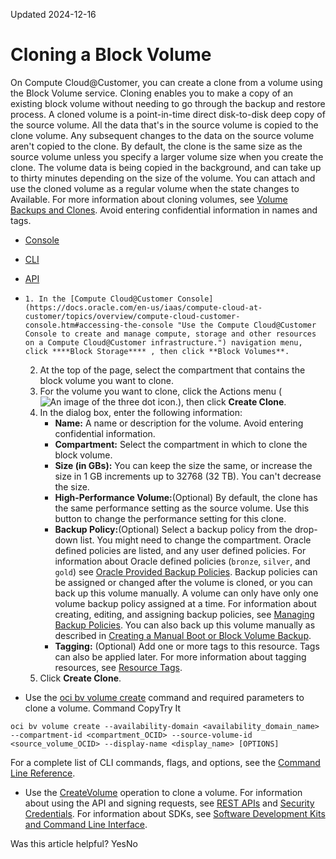 Updated 2024-12-16
# Cloning a Block Volume
On Compute Cloud@Customer, you can create a clone from a volume using the Block Volume service. Cloning enables you to make a copy of an existing block volume without needing to go through the backup and restore process.
A cloned volume is a point-in-time direct disk-to-disk deep copy of the source volume. All the data that's in the source volume is copied to the clone volume. Any subsequent changes to the data on the source volume aren't copied to the clone. 
By default, the clone is the same size as the source volume unless you specify a larger volume size when you create the clone.
The volume data is being copied in the background, and can take up to thirty minutes depending on the size of the volume. You can attach and use the cloned volume as a regular volume when the state changes to Available.
For more information about cloning volumes, see [Volume Backups and Clones](https://docs.oracle.com/en-us/iaas/compute-cloud-at-customer/topics/block/block-volume-storage.htm#block-volume-storage__volume-backups-clones).
Avoid entering confidential information in names and tags.
  * [Console](https://docs.oracle.com/en-us/iaas/compute-cloud-at-customer/topics/block/cloning-a-volume.htm)
  * [CLI](https://docs.oracle.com/en-us/iaas/compute-cloud-at-customer/topics/block/cloning-a-volume.htm)
  * [API](https://docs.oracle.com/en-us/iaas/compute-cloud-at-customer/topics/block/cloning-a-volume.htm)


  *     1. In the [Compute Cloud@Customer Console](https://docs.oracle.com/en-us/iaas/compute-cloud-at-customer/topics/overview/compute-cloud-customer-console.htm#accessing-the-console "Use the Compute Cloud@Customer Console to create and manage compute, storage and other resources on a Compute Cloud@Customer infrastructure.") navigation menu, click ****Block Storage**** , then click **Block Volumes**.
    2. At the top of the page, select the compartment that contains the block volume you want to clone.
    3. For the volume you want to clone, click the Actions menu (![An image of the three dot icon.](https://docs.oracle.com/en-us/iaas/compute-cloud-at-customer/images/three-dots.png)), then click **Create Clone**.
    4. In the dialog box, enter the following information:
       * **Name:** A name or description for the volume. Avoid entering confidential information.
       * **Compartment:** Select the compartment in which to clone the block volume.
       * **Size (in GBs):** You can keep the size the same, or increase the size in 1 GB increments up to 32768 (32 TB). You can't decrease the size.
       * **High-Performance Volume:**(Optional) By default, the clone has the same performance setting as the source volume. Use this button to change the performance setting for this clone.
       * **Backup Policy:**(Optional) Select a backup policy from the drop-down list. You might need to change the compartment.
Oracle defined policies are listed, and any user defined policies. For information about Oracle defined policies (`bronze`, `silver`, and `gold`) see [Oracle Provided Backup Policies](https://docs.oracle.com/en-us/iaas/compute-cloud-at-customer/topics/block/managing-backup-policies.htm#managing-backup-policies__oracle-backup-policies).
Backup policies can be assigned or changed after the volume is cloned, or you can back up this volume manually. A volume can only have only one volume backup policy assigned at a time. For information about creating, editing, and assigning backup policies, see [Managing Backup Policies](https://docs.oracle.com/en-us/iaas/compute-cloud-at-customer/topics/block/managing-backup-policies.htm#managing-backup-policies "On Compute Cloud@Customer, you can perform volume backups and volume group backups automatically using a schedule, and retain them based on the retention setting in the backup policy."). You can also back up this volume manually as described in [Creating a Manual Boot or Block Volume Backup](https://docs.oracle.com/en-us/iaas/compute-cloud-at-customer/topics/block/creating-a-manual-volume-backup.htm#creating-a-manual-volume-backup "On Compute Cloud@Customer, you can create a block or boot volume backup manually using the Compute Cloud@Customer Console, CLI, and API.").
       * **Tagging:** (Optional) Add one or more tags to this resource. Tags can also be applied later. For more information about tagging resources, see [Resource Tags](https://docs.oracle.com/iaas/Content/General/Concepts/resourcetags.htm).
    5. Click **Create Clone**.
  * Use the [oci bv volume create](https://docs.oracle.com/iaas/tools/oci-cli/latest/oci_cli_docs/cmdref/bv/volume/create.html) command and required parameters to clone a volume.
Command
CopyTry It
```
oci bv volume create --availability-domain <availability_domain_name> --compartment-id <compartment_OCID> --source-volume-id <source_volume_OCID> --display-name <display_name> [OPTIONS]
```

For a complete list of CLI commands, flags, and options, see the [Command Line Reference](https://docs.oracle.com/iaas/tools/oci-cli/latest/oci_cli_docs/index.html).
  * Use the [CreateVolume](https://docs.oracle.com/iaas/api/#/en/iaas/latest/Volume/CreateVolume) operation to clone a volume.
For information about using the API and signing requests, see [REST APIs](https://docs.oracle.com/iaas/Content/API/Concepts/usingapi.htm#REST_APIs) and [Security Credentials](https://docs.oracle.com/iaas/Content/General/Concepts/credentials.htm). For information about SDKs, see [Software Development Kits and Command Line Interface](https://docs.oracle.com/iaas/Content/API/Concepts/sdks.htm#Software_Development_Kits_and_Command_Line_Interface).


Was this article helpful?
YesNo

